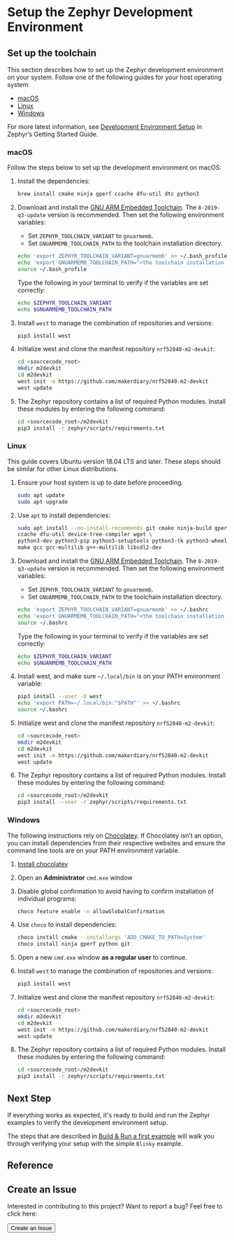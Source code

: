 # Setup the Zephyr Development Environment

## Set up the toolchain

This section describes how to set up the Zephyr development environment on your system. Follow one of the following guides for your host operating system:

* [macOS](#macos)
* [Linux](#Linux)
* [Windows](#windows)

For more latest information, see [Development Environment Setup](https://docs.zephyrproject.org/latest/getting_started/index.html) in Zephyr’s Getting Started Guide.

### macOS

Follow the steps below to set up the development environment on macOS:

1. Install the dependencies:

	``` sh
	brew install cmake ninja gperf ccache dfu-util dtc python3
	```

2. Download and install the [GNU ARM Embedded Toolchain](https://developer.arm.com/open-source/gnu-toolchain/gnu-rm/downloads). The `8-2019-q3-update` version is recommended. Then set the following environment variables:

	- Set `ZEPHYR_TOOLCHAIN_VARIANT` to `gnuarmemb`.
	- Set `GNUARMEMB_TOOLCHAIN_PATH` to the toolchain installation directory.

    ``` sh
	echo 'export ZEPHYR_TOOLCHAIN_VARIANT=gnuarmemb' >> ~/.bash_profile
	echo 'export GNUARMEMB_TOOLCHAIN_PATH="<the toolchain installation directory>"' >> ~/.bash_profile
	source ~/.bash_profile
    ```
    Type the following in your terminal to verify if the variables are set correctly:

    ``` sh
    echo $ZEPHYR_TOOLCHAIN_VARIANT
    echo $GNUARMEMB_TOOLCHAIN_PATH
    ```

3. Install `west` to manage the combination of repositories and versions:

	``` sh
	pip3 install west
	```

4. Initialize west and clone the manifest repository `nrf52840-m2-devkit`:

	``` sh
	cd <sourcecode_root>
	mkdir m2devkit
	cd m2devkit
	west init -m https://github.com/makerdiary/nrf52840-m2-devkit
	west update
	```

5. The Zephyr repository contains a list of required Python modules. Install these modules by entering the following command:

	``` sh
	cd <sourcecode_root>/m2devkit
	pip3 install -r zephyr/scripts/requirements.txt
	```

### Linux

This guide covers Ubuntu version 18.04 LTS and later. These steps should be similar for other Linux distributions.

1. Ensure your host system is up to date before proceeding.

	``` sh
	sudo apt update
	sudo apt upgrade
	```

2. Use `apt` to install dependencies:

	``` sh
	sudo apt install --no-install-recommends git cmake ninja-build gperf \
	ccache dfu-util device-tree-compiler wget \
	python3-dev python3-pip python3-setuptools python3-tk python3-wheel xz-utils file \
	make gcc gcc-multilib g++-multilib libsdl2-dev
	```

2. Download and install the [GNU ARM Embedded Toolchain](https://developer.arm.com/open-source/gnu-toolchain/gnu-rm/downloads). The `8-2019-q3-update` version is recommended. Then set the following environment variables:

	- Set `ZEPHYR_TOOLCHAIN_VARIANT` to `gnuarmemb`.
	- Set `GNUARMEMB_TOOLCHAIN_PATH` to the toolchain installation directory.

    ``` sh
	echo 'export ZEPHYR_TOOLCHAIN_VARIANT=gnuarmemb' >> ~/.bashrc
	echo 'export GNUARMEMB_TOOLCHAIN_PATH="<the toolchain installation directory>"' >> ~/.bashrc
	source ~/.bashrc
    ```
    Type the following in your terminal to verify if the variables are set correctly:

    ``` sh
    echo $ZEPHYR_TOOLCHAIN_VARIANT
    echo $GNUARMEMB_TOOLCHAIN_PATH
    ```
3. Install west, and make sure `~/.local/bin` is on your PATH environment variable:

	``` sh
	pip3 install --user -U west
	echo 'export PATH=~/.local/bin:"$PATH"' >> ~/.bashrc
	source ~/.bashrc
	```

4. Initialize west and clone the manifest repository `nrf52840-m2-devkit`:

	``` sh
	cd <sourcecode_root>
	mkdir m2devkit
	cd m2devkit
	west init -m https://github.com/makerdiary/nrf52840-m2-devkit
	west update
	```

5. The Zephyr repository contains a list of required Python modules. Install these modules by entering the following command:

	``` sh
	cd <sourcecode_root>/m2devkit
	pip3 install --user -r zephyr/scripts/requirements.txt
	```

### Windows

The following instructions rely on [Chocolatey](https://chocolatey.org/). If Chocolatey isn’t an option, you can install dependencies from their respective websites and ensure the command line tools are on your PATH environment variable.

1. [Install chocolatey](https://chocolatey.org/install)

2. Open an **Administrator** `cmd.exe` window

3. Disable global confirmation to avoid having to confirm installation of individual programs:

	``` sh
	choco feature enable -n allowGlobalConfirmation
	```

4. Use `choco` to install dependencies:

	``` sh
	choco install cmake --installargs 'ADD_CMAKE_TO_PATH=System'
	choco install ninja gperf python git
	```

5. Open a new `cmd.exe` window **as a regular user** to continue.

6. Install `west` to manage the combination of repositories and versions:

	``` sh
	pip3 install west
	```

7. Initialize west and clone the manifest repository `nrf52840-m2-devkit`:

	``` sh
	cd <sourcecode_root>
	mkdir m2devkit
	cd m2devkit
	west init -m https://github.com/makerdiary/nrf52840-m2-devkit
	west update
	```

5. The Zephyr repository contains a list of required Python modules. Install these modules by entering the following command:

	``` sh
	cd <sourcecode_root>/m2devkit
	pip3 install -r zephyr/scripts/requirements.txt
	```

## Next Step

If everything works as expected, it's ready to build and run the Zephyr examples to verify the development environment setup.

The steps that are described in [Build & Run a first example](building.md) will walk you through verifying your setup with the simple `Blinky` example.

## Reference


## Create an Issue

Interested in contributing to this project? Want to report a bug? Feel free to click here:

<a href="https://github.com/makerdiary/nrf52840-m2-devkit/issues/new?title=Setup%20the%20Zepnyr%20Toolchain:%20%3Ctitle%3E"><button data-md-color-primary="red-bud"><i class="fa fa-github"></i> Create an Issue</button></a>
